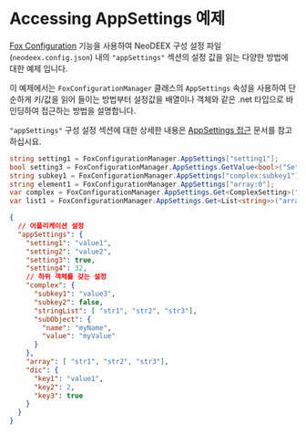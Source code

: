 # Accessing AppSettings 예제

[Fox Configuration](/doc/manual/configuration/) 기능을 사용하여 NeoDEEX 구성 설정 파일(`neodeex.config.json`) 내의 `"appSettings"` 섹션의 설정 값을 읽는 다양한 방법에 대한 예제 입니다.

이 예제에서는 `FoxConfigurationManager` 클래스의 `AppSettings` 속성을 사용하여 단순하게 키/값을 읽어 들이는 방법부터 설정값을 배열이나 객체와 같은 .net 타입으로 바인딩하여 접근하는 방법을 설명합니다.

`"appSettings"` 구성 설정 섹션에 대한 상세한 내용은 [AppSettings 접근](https://neodeex.github.io/doc/core/configuration/appsettings/) 문서를 참고 하십시요.

```cs
string setting1 = FoxConfigurationManager.AppSettings["setting1"];
bool setting3 = FoxConfigurationManager.AppSettings.GetValue<bool>("Setting3");
string subkey1 = FoxConfigurationManager.AppSettings["complex:subkey1"];
string element1 = FoxConfigurationManager.AppSettings["array:0"];
var complex = FoxConfigurationManager.AppSettings.Get<ComplexSetting>("complex");
var list1 = FoxConfigurationManager.AppSettings.Get<List<string>>("array");
```

```json
{
  // 어플리케이션 설정
  "appSettings": {
    "setting1": "value1",
    "setting2": "value2",
    "setting3": true,
    "setting4": 32,
    // 하위 객체를 갖는 설정
    "complex": {
      "subkey1": "value3",
      "subkey2": false,
      "stringList": [ "str1", "str2", "str3"],
      "subObject": {
        "name": "myName",
        "value": "myValue"
      }
    },
    "array": [ "str1", "str2", "str3"],
    "dic": {
      "key1": "value1",
      "key2": 2,
      "key3": true
    }
  }
}
```